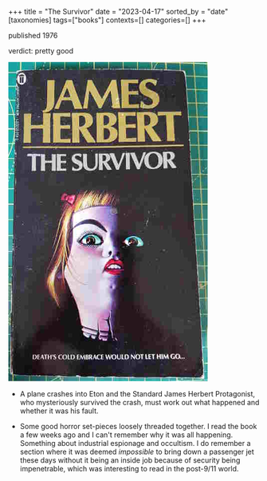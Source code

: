 +++
title = "The Survivor"
date = "2023-04-17"
sorted_by = "date"
[taxonomies]
tags=["books"]
contexts=[]
categories=[]
+++

published 1976

verdict: pretty good

![front cover](./images/the_survivor.jpg)

- A plane crashes into Eton and the Standard James Herbert Protagonist, who
  mysteriously survived the crash, must work out what happened and whether it
  was his fault.

- Some good horror set-pieces loosely threaded together. I read the book a few
  weeks ago and I can't remember why it was all happening. Something about
  industrial espionage and occultism. I do remember a section where it was
  deemed _impossible_ to bring down a passenger jet these days without it being
  an inside job because of security being impenetrable, which was interesting to
  read in the post-9/11 world.